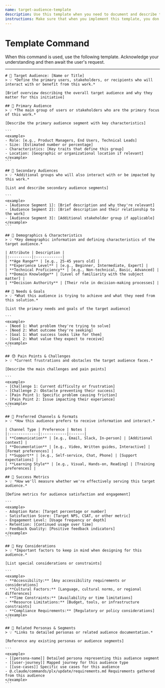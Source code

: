```yaml
---
name: target-audience-template
description: Use this template when you need to document and describe the target audience for a product, feature, service, or communication. This helps ensure alignment on who the intended users or recipients are.
instructions: Make sure that when you implement this template, you don't include these instructions or any other front matter from this template in your work. Output should always and only be the markdown part outside of the front matter. Never include any tags like <example>, <commentary>, or similar tags - these serve only to increase clarity about implementation. Always use single [ ] brackets to indicate instructions the implementer should follow. When referencing other documents from this project, use wikilinks format [[filename-wl-example]] to reference them. Do not include the file extension or path.
---
```

# Template Command

When this command is used, use the following template. Acknowledge your understanding and then await the user's request.

---

````````````
# 👥 Target Audience: [Name or Title]
> 💡 *Define the primary users, stakeholders, or recipients who will interact with or benefit from this work.*

[Brief overview describing the overall target audience and why they matter for this initiative]

## 🎯 Primary Audience
> 💡 *The main group of users or stakeholders who are the primary focus of this work.*

[Describe the primary audience segment with key characteristics]

```
<example>
- Role: [e.g., Product Managers, End Users, Technical Leads]
- Size: [Estimated number or percentage]
- Characteristics: [Key traits that define this group]
- Location: [Geographic or organizational location if relevant]
</example>
```

## 👤 Secondary Audiences
> 💡 *Additional groups who will also interact with or be impacted by this work.*

[List and describe secondary audience segments]

```
<example>
- [Audience Segment 1]: [Brief description and why they're relevant]
- [Audience Segment 2]: [Brief description and their relationship to the work]
- [Audience Segment 3]: [Additional stakeholder group if applicable]
</example>
```

## 🎨 Demographics & Characteristics
> 💡 *Key demographic information and defining characteristics of the target audience.*

| Attribute | Description |
|:----------|:------------|
| **Age Range** | [e.g., 25-45 years old] |
| **Experience Level** | [e.g., Beginner, Intermediate, Expert] |
| **Technical Proficiency** | [e.g., Non-technical, Basic, Advanced] |
| **Domain Knowledge** | [Level of familiarity with the subject matter] |
| **Decision Authority** | [Their role in decision-making processes] |

## 💭 Needs & Goals
> 💡 *What this audience is trying to achieve and what they need from this solution.*

[List the primary needs and goals of the target audience]

```
<example>
- [Need 1: What problem they're trying to solve]
- [Need 2: What outcome they're seeking]
- [Goal 1: What success looks like for them]
- [Goal 2: What value they expect to receive]
</example>
```

## 😓 Pain Points & Challenges
> 💡 *Current frustrations and obstacles the target audience faces.*

[Describe the main challenges and pain points]

```
<example>
- [Challenge 1: Current difficulty or frustration]
- [Challenge 2: Obstacle preventing their success]
- [Pain Point 1: Specific problem causing friction]
- [Pain Point 2: Issue impacting their experience]
</example>
```

## 📱 Preferred Channels & Formats
> 💡 *How this audience prefers to receive information and interact.*

| Channel Type | Preference | Notes |
|:-------------|:-----------|:------|
| **Communication** | [e.g., Email, Slack, In-person] | [Additional context] |
| **Documentation** | [e.g., Video, Written guides, Interactive] | [Format preferences] |
| **Support** | [e.g., Self-service, Chat, Phone] | [Support expectations] |
| **Learning Style** | [e.g., Visual, Hands-on, Reading] | [Training preferences] |

## 🎯 Success Metrics
> 💡 *How we'll measure whether we're effectively serving this target audience.*

[Define metrics for audience satisfaction and engagement]

```
<example>
- Adoption Rate: [Target percentage or number]
- Satisfaction Score: [Target NPS, CSAT, or other metric]
- Engagement Level: [Usage frequency or depth]
- Retention: [Continued usage over time]
- Feedback Quality: [Positive feedback indicators]
</example>
```

## 📝 Key Considerations
> 💡 *Important factors to keep in mind when designing for this audience.*

[List special considerations or constraints]

```
<example>
- **Accessibility:** [Any accessibility requirements or considerations]
- **Cultural Factors:** [Language, cultural norms, or regional differences]
- **Time Constraints:** [Availability or time limitations]
- **Resource Limitations:** [Budget, tools, or infrastructure constraints]
- **Compliance Requirements:** [Regulatory or policy considerations]
</example>
```

## 🔗 Related Personas & Segments
> 💡 *Links to detailed personas or related audience documentation.*

[Reference any existing personas or audience segments]

```
<example>
- [[persona-name]] Detailed persona representing this audience segment
- [[user-journey]] Mapped journey for this audience type
- [[use-cases]] Specific use cases for this audience
- @.claude/commands/plx/update/requirements.md Requirements gathered from this audience
</example>
```
````````````
